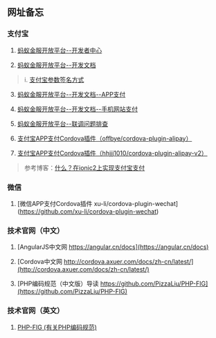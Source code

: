 ## 网址备忘

### 支付宝
1. [蚂蚁金服开放平台--开发者中心](https://openhome.alipay.com/platform/developerIndex.htm)

2. [蚂蚁金服开放平台--开发文档](https://openhome.alipay.com/developmentDocument.htm)
> i. [支付宝参数签名方式](https://docs.open.alipay.com/291/106118)

3. [蚂蚁金服开放平台--开发文档--APP支付](https://docs.open.alipay.com/204)

4. [蚂蚁金服开放平台--开发文档--手机网站支付](https://docs.open.alipay.com/203)

5. [蚂蚁金服开放平台--联调问题排查](https://docs.open.alipay.com/common/fr9vsk)

6. [支付宝APP支付Cordova插件（offbye/cordova-plugin-alipay）](https://github.com/offbye/cordova-plugin-alipay)

7. [支付宝APP支付Cordova插件（hhjjj1010/cordova-plugin-alipay-v2）](https://github.com/hhjjj1010/cordova-plugin-alipay-v2)
> 参考博客：[什么？在ionic2上实现支付宝支付](http://blog.csdn.net/qq_15096707/article/details/53073547)

### 微信
1. [微信APP支付Cordova插件 xu-li/cordova-plugin-wechat] (https://github.com/xu-li/cordova-plugin-wechat)

### 技术官网（中文）
1. [AngularJS中文网  https://angular.cn/docs](https://angular.cn/docs)

2. [Cordova中文网   http://cordova.axuer.com/docs/zh-cn/latest/](http://cordova.axuer.com/docs/zh-cn/latest/)

3. [PHP编码规范（中文版）导读  https://github.com/PizzaLiu/PHP-FIG](https://github.com/PizzaLiu/PHP-FIG)

### 技术官网（英文）
1. [PHP-FIG (有关PHP编码规范)](http://www.php-fig.org/)


